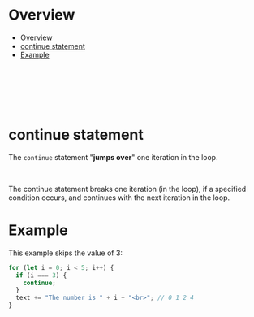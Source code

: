 # Overview

- [Overview](#overview)
- [continue statement](#continue-statement)
- [Example](#example)

&nbsp;

&nbsp;

&nbsp;

# continue statement

The `continue` statement "**jumps over**" one iteration in the loop.

&nbsp;

The continue statement breaks one iteration (in the loop), if a specified condition occurs, and continues with the next iteration in the loop.

# Example

This example skips the value of 3:

```js
for (let i = 0; i < 5; i++) {
  if (i === 3) {
    continue;
  }
  text += "The number is " + i + "<br>"; // 0 1 2 4
}
```

&nbsp;

&nbsp;

&nbsp;

&nbsp;

&nbsp;

&nbsp;

&nbsp;

&nbsp;

&nbsp;

&nbsp;

&nbsp;

&nbsp;

&nbsp;
